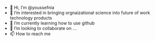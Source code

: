 - 👋 Hi, I’m @youssefnia
- 👀 I’m interested in bringing orgnaizational science into future of work technology products
- 🌱 I’m currently learning how to use github
- 💞️ I’m looking to collaborate on ...
- 📫 How to reach me 

<!---
youssefnia/youssefnia is a ✨ special ✨ repository because its `README.md` (this file) appears on your GitHub profile.
You can click the Preview link to take a look at your changes.
--->
